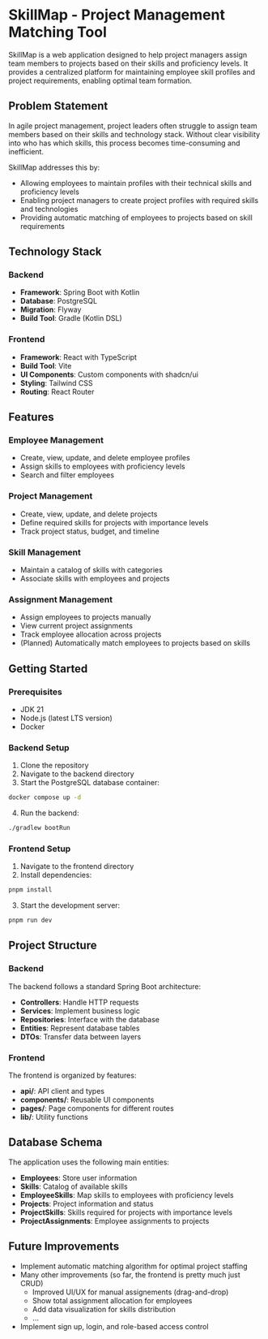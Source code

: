 # SkillMap - Project Management Matching Tool

SkillMap is a web application designed to help project managers assign team members to projects based on their skills and proficiency levels. It provides a centralized platform for maintaining employee skill profiles and project requirements, enabling optimal team formation.

## Problem Statement

In agile project management, project leaders often struggle to assign team members based on their skills and technology stack. Without clear visibility into who has which skills, this process becomes time-consuming and inefficient.

SkillMap addresses this by:
- Allowing employees to maintain profiles with their technical skills and proficiency levels
- Enabling project managers to create project profiles with required skills and technologies
- Providing automatic matching of employees to projects based on skill requirements

## Technology Stack

### Backend
- **Framework**: Spring Boot with Kotlin
- **Database**: PostgreSQL
- **Migration**: Flyway
- **Build Tool**: Gradle (Kotlin DSL)

### Frontend
- **Framework**: React with TypeScript
- **Build Tool**: Vite
- **UI Components**: Custom components with shadcn/ui
- **Styling**: Tailwind CSS
- **Routing**: React Router

## Features

### Employee Management
- Create, view, update, and delete employee profiles
- Assign skills to employees with proficiency levels
- Search and filter employees

### Project Management
- Create, view, update, and delete projects
- Define required skills for projects with importance levels
- Track project status, budget, and timeline

### Skill Management
- Maintain a catalog of skills with categories
- Associate skills with employees and projects

### Assignment Management
- Assign employees to projects manually
- View current project assignments
- Track employee allocation across projects
- (Planned) Automatically match employees to projects based on skills

## Getting Started

### Prerequisites
- JDK 21
- Node.js (latest LTS version)
- Docker

### Backend Setup
1. Clone the repository
2. Navigate to the backend directory
3. Start the PostgreSQL database container:
```bash
docker compose up -d
```
4. Run the backend:
```bash
./gradlew bootRun
```

### Frontend Setup
1. Navigate to the frontend directory
2. Install dependencies:
```bash
pnpm install
```
3. Start the development server:
```bash
pnpm run dev
```

## Project Structure

### Backend
The backend follows a standard Spring Boot architecture:
- **Controllers**: Handle HTTP requests
- **Services**: Implement business logic
- **Repositories**: Interface with the database
- **Entities**: Represent database tables
- **DTOs**: Transfer data between layers

### Frontend
The frontend is organized by features:
- **api/**: API client and types
- **components/**: Reusable UI components
- **pages/**: Page components for different routes
- **lib/**: Utility functions

## Database Schema
The application uses the following main entities:
- **Employees**: Store user information
- **Skills**: Catalog of available skills
- **EmployeeSkills**: Map skills to employees with proficiency levels
- **Projects**: Project information and status
- **ProjectSkills**: Skills required for projects with importance levels
- **ProjectAssignments**: Employee assignments to projects

## Future Improvements
- Implement automatic matching algorithm for optimal project staffing
- Many other improvements (so far, the frontend is pretty much just CRUD)
  - Improved UI/UX for manual assignements (drag-and-drop)
  - Show total assignment allocation for employees
  - Add data visualization for skills distribution
  - ...
- Implement sign up, login, and role-based access control
